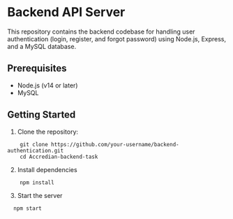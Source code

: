 # Backend API Server

This repository contains the backend codebase for handling user authentication (login, register, and forgot password) using Node.js, Express, and a MySQL database.

## Prerequisites

- Node.js (v14 or later)
- MySQL

## Getting Started

1. Clone the repository:

```
    git clone https://github.com/your-username/backend-authentication.git
    cd Accredian-backend-task
```

2. Install dependencies
  ```
      npm install
  ```

3. Start the server

  ```
    npm start
  ```

